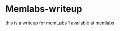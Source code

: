 # Memlabs-writeup
this is a writeup for memLabs 1 available at [memlabs](https://github.com/stuxnet999/MemLabs)
